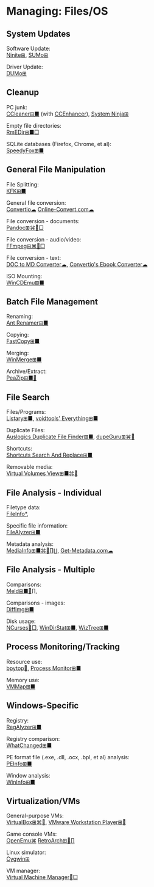 # Managing: Files/OS

## System Updates

Software Update:  
[Ninite⊞](https://ninite.com/),
[SUMo⊞](https://kcsoftwares.com/?sumo)

Driver Update:  
[DUMo⊞](https://kcsoftwares.com/?dumo)

## Cleanup

PC junk:  
[CCleaner⊞■](https://www.ccleaner.com/) (with [CCEnhancer](https://singularlabs.com/software/ccenhancer/)),
[System Ninja⊞](https://singularlabs.com/software/system-ninja/)

Empty file directories:  
[RmEDir⊞■□](http://www.pazera-software.com/products/rmedir/)

SQLite databases (Firefox, Chrome, et al):  
[SpeedyFox⊞■](https://www.crystalidea.com/speedyfox)

## General File Manipulation

File Splitting:  
[KFK⊞■](https://kcsoftwares.com/?kfk)

General file conversion:  
[Convertio☁](https://convertio.co/)
[Online-Convert.com☁](https://www.online-convert.com/)

File conversion - documents:  
[Pandoc⊞⌘🐧□](https://pandoc.org/)

File conversion - audio/video:  
[FFmpeg⊞⌘🐧□](https://www.ffmpeg.org/)

File conversion - text:  
[DOC to MD Converter☁](https://word2md.com/),
[Convertio's Ebook Converter☁](https://convertio.co/ebook-converter/)

ISO Mounting:  
[WinCDEmu⊞■](http://wincdemu.sysprogs.org/)

## Batch File Management

Renaming:  
[Ant Renamer️⊞■](https://www.antp.be/software/renamer)

Copying:  
[FastCopy⊞■](https://fastcopy.jp/en/)

Merging:  
[WinMerge⊞■](https://winmerge.org/)

Archive/Extract:  
[PeaZip⊞■🐧](https://www.peazip.org/)

## File Search

Files/Programs:  
[Listary⊞■](https://www.listary.com/),
[voidtools' Everything⊞■](https://www.voidtools.com/)

Duplicate Files:  
[Auslogics Duplicate File Finder⊞■](https://www.auslogics.com/en/software/duplicate-file-finder/),
[dupeGuru⊞⌘🐧](https://dupeguru.voltaicideas.net/)

Shortcuts:  
[Shortcuts Search And Replace⊞■](http://jacquelin.potier.free.fr/ShortcutsSearchAndReplace/)

Removable media:  
[Virtual Volumes View⊞■⌘🐧](http://vvvapp.sourceforge.net/)

## File Analysis - Individual

Filetype data:  
[FileInfo*](https://fileinfo.com/),

Specific file information:  
[FileAlyzer⊞■](https://www.safer-networking.org/products/filealyzer/)

Metadata analysis:  
[MediaInfo⊞■⌘🐧∏∐](https://mediaarea.net/en/MediaInfo),
[Get-Metadata.com☁](https://www.get-metadata.com/)

## File Analysis - Multiple

Comparisons:  
[Meld⊞■🐧∏](https://meldmerge.org/),

Comparisons - images:  
[DiffImg⊞■](https://www.softpedia.com/get/Multimedia/Graphic/Graphic-Viewers/DiffImg.shtml)

Disk usage:  
[NCurses🐧□](https://dev.yorhel.nl/ncdu),
[WinDirStat⊞■](https://windirstat.net/),
[WizTree⊞■](https://wiztreefree.com/)

## Process Monitoring/Tracking

Resource use:  
[bpytop🐧](https://github.com/aristocratos/bpytop),
[Process Monitor⊞■](https://docs.microsoft.com/en-us/sysinternals/downloads/procmon)

Memory use:  
[VMMap⊞■](https://docs.microsoft.com/en-us/sysinternals/downloads/vmmap)

## Windows-Specific

Registry:  
[RegAlyzer⊞■](https://www.safer-networking.org/products/regalyzer/)

Registry comparison:  
[WhatChanged⊞■](https://portableapps.com/apps/utilities/whatchanged-portable)

PE format file (.exe, .dll, .ocx, .bpl, et al) analysis:  
[PEInfo⊞■](http://www.pazera-software.com/products/peinfo/)

Window analysis:  
[WinInfo⊞■](http://www.pazera-software.com/products/wininfo/)

## Virtualization/VMs

General-purpose VMs:  
[VirtualBox⊞⌘🐧](https://www.virtualbox.org/),
[VMware Workstation Player⊞🐧](https://www.vmware.com/products/workstation-player.html)

Game console VMs:  
[OpenEmu⌘](https://openemu.org/)
[RetroArch⊞🐧∏](https://www.retroarch.com/)

Linux simulator:  
[Cygwin⊞](https://www.cygwin.com/)

VM manager:  
[Virtual Machine Manager🐧□](https://virt-manager.org/)
